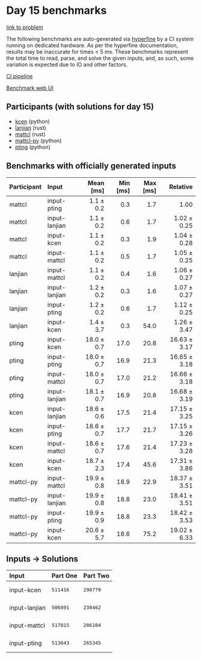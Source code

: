 # Day 15 benchmarks

[link to problem](https://adventofcode.com/2023/day/15)

The following benchmarks are auto-generated via
[hyperfine](https://github.com/sharkdp/hyperfine) by a CI system running on
dedicated hardware. As per the hyperfine documentation, results may be
inaccurate for times < 5 ms. These benchmarks represent the total time to read,
parse, and solve the given inputs, and, as such, some variation is expected due
to IO and other factors.

[CI pipeline](http://ci.papercode.net:8080/teams/main/pipelines/aoc2023)

[Benchmark web UI](https://aoc.ancalagon.black)


## Participants (with solutions for day 15)

- [kcen](https://github.com/kcen/aoc2023) (python)
- [lanjian](https://github.com/lanjian/aoc-2023) (rust)
- [mattcl](https://github.com/mattcl/aoc2023) (rust)
- [mattcl-py](https://github.com/mattcl/aoc2023-py) (python)
- [pting](https://github.com/pting/aoc2023) (python)


## Benchmarks with officially generated inputs

| Participant | Input | Mean [ms] | Min [ms] | Max [ms] | Relative |
|:---|:---|---:|---:|---:|---:|
| mattcl | input-pting | 1.1 ± 0.2 | 0.3 | 1.7 | 1.00 |
| mattcl | input-lanjian | 1.1 ± 0.2 | 0.6 | 1.7 | 1.02 ± 0.25 |
| mattcl | input-kcen | 1.1 ± 0.2 | 0.3 | 1.9 | 1.04 ± 0.28 |
| mattcl | input-mattcl | 1.1 ± 0.2 | 0.5 | 1.7 | 1.05 ± 0.25 |
| lanjian | input-mattcl | 1.1 ± 0.2 | 0.4 | 1.6 | 1.06 ± 0.27 |
| lanjian | input-lanjian | 1.2 ± 0.2 | 0.3 | 1.6 | 1.07 ± 0.27 |
| lanjian | input-pting | 1.2 ± 0.2 | 0.6 | 1.7 | 1.12 ± 0.25 |
| lanjian | input-kcen | 1.4 ± 3.7 | 0.3 | 54.0 | 1.26 ± 3.47 |
| pting | input-kcen | 18.0 ± 0.7 | 17.0 | 20.8 | 16.63 ± 3.17 |
| pting | input-pting | 18.0 ± 0.7 | 16.9 | 21.3 | 16.65 ± 3.18 |
| pting | input-mattcl | 18.0 ± 0.7 | 17.0 | 21.2 | 16.66 ± 3.18 |
| pting | input-lanjian | 18.1 ± 0.7 | 16.9 | 20.8 | 16.68 ± 3.19 |
| kcen | input-lanjian | 18.6 ± 0.6 | 17.5 | 21.4 | 17.15 ± 3.25 |
| kcen | input-pting | 18.6 ± 0.7 | 17.7 | 21.7 | 17.15 ± 3.26 |
| kcen | input-mattcl | 18.6 ± 0.7 | 17.6 | 21.4 | 17.23 ± 3.28 |
| kcen | input-kcen | 18.7 ± 2.3 | 17.4 | 45.6 | 17.31 ± 3.86 |
| mattcl-py | input-mattcl | 19.9 ± 0.8 | 18.9 | 22.9 | 18.37 ± 3.51 |
| mattcl-py | input-lanjian | 19.9 ± 0.8 | 18.8 | 23.0 | 18.41 ± 3.51 |
| mattcl-py | input-pting | 19.9 ± 0.9 | 18.8 | 23.3 | 18.42 ± 3.53 |
| mattcl-py | input-kcen | 20.6 ± 5.7 | 18.6 | 75.2 | 19.02 ± 6.33 |


## Inputs -> Solutions

| Input | Part One | Part Two |
|:---|:---|:---|
|input-kcen|<pre>511416</pre>|<pre>290779</pre>|
|input-lanjian|<pre>506891</pre>|<pre>230462</pre>|
|input-mattcl|<pre>517015</pre>|<pre>286104</pre>|
|input-pting|<pre>513643</pre>|<pre>265345</pre>|